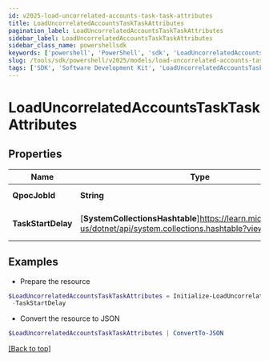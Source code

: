 ```yaml
---
id: v2025-load-uncorrelated-accounts-task-task-attributes
title: LoadUncorrelatedAccountsTaskTaskAttributes
pagination_label: LoadUncorrelatedAccountsTaskTaskAttributes
sidebar_label: LoadUncorrelatedAccountsTaskTaskAttributes
sidebar_class_name: powershellsdk
keywords: ['powershell', 'PowerShell', 'sdk', 'LoadUncorrelatedAccountsTaskTaskAttributes', 'V2025LoadUncorrelatedAccountsTaskTaskAttributes'] 
slug: /tools/sdk/powershell/v2025/models/load-uncorrelated-accounts-task-task-attributes
tags: ['SDK', 'Software Development Kit', 'LoadUncorrelatedAccountsTaskTaskAttributes', 'V2025LoadUncorrelatedAccountsTaskTaskAttributes']
---
```



# LoadUncorrelatedAccountsTaskTaskAttributes

## Properties

Name | Type | Description | Notes
------------ | ------------- | ------------- | -------------
**QpocJobId** | **String** | The id of qpoc job | [optional] 
**TaskStartDelay** | [**SystemCollectionsHashtable**]https://learn.microsoft.com/en-us/dotnet/api/system.collections.hashtable?view=net-9.0 | the task start delay value | [optional] 

## Examples

- Prepare the resource
```powershell
$LoadUncorrelatedAccountsTaskTaskAttributes = Initialize-LoadUncorrelatedAccountsTaskTaskAttributes  -QpocJobId 5d303d46-fc51-48cd-9c6d-4e211e3ab63c `
 -TaskStartDelay 
```

- Convert the resource to JSON
```powershell
$LoadUncorrelatedAccountsTaskTaskAttributes | ConvertTo-JSON
```


[[Back to top]](#) 

